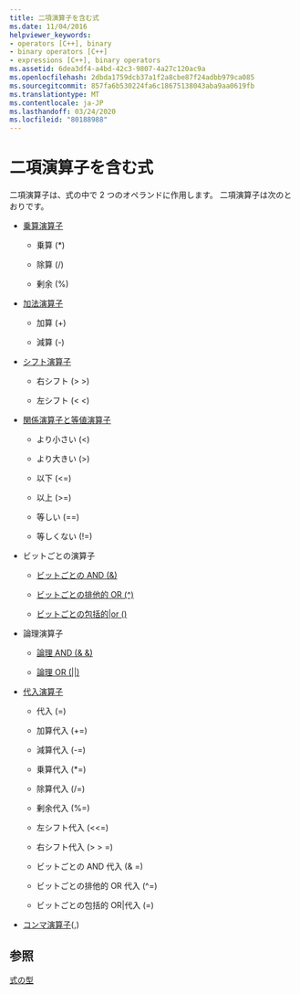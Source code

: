 ```yaml
---
title: 二項演算子を含む式
ms.date: 11/04/2016
helpviewer_keywords:
- operators [C++], binary
- binary operators [C++]
- expressions [C++], binary operators
ms.assetid: 6dea3df4-a4bd-42c3-9807-4a27c120ac9a
ms.openlocfilehash: 2dbda1759dcb37a1f2a8cbe87f24adbb979ca085
ms.sourcegitcommit: 857fa6b530224fa6c18675138043aba9aa0619fb
ms.translationtype: MT
ms.contentlocale: ja-JP
ms.lasthandoff: 03/24/2020
ms.locfileid: "80188988"
---
```

# <a name="expressions-with-binary-operators"></a>二項演算子を含む式

二項演算子は、式の中で 2 つのオペランドに作用します。 二項演算子は次のとおりです。

- [乗算演算子](../cpp/multiplicative-operators-and-the-modulus-operator.md)

   - 乗算 (*)

   - 除算 (/)

   - 剰余 (%)

- [加法演算子](../cpp/additive-operators-plus-and.md)

   - 加算 (+)

   - 減算 (-)

- [シフト演算子](../cpp/left-shift-and-right-shift-operators-input-and-output.md)

   - 右シフト (> >)

   - 左シフト (< <)

- [関係演算子と等値演算子](../cpp/relational-operators-equal-and-equal.md)

   - より小さい (\<)

   - より大きい (>)

   - 以下 (\<=)

   - 以上 (>=)

   - 等しい (==)

   - 等しくない (!=)

- ビットごとの演算子

   - [ビットごとの AND (&)](../cpp/bitwise-and-operator-amp.md)

   - [ビットごとの排他的 OR (^)](../cpp/bitwise-exclusive-or-operator-hat.md)

   - [ビットごとの包括的&#124;or ()](../cpp/bitwise-inclusive-or-operator-pipe.md)

- 論理演算子

   - [論理 AND (& &)](../cpp/logical-and-operator-amp-amp.md)

   - [論理 OR (&#124;&#124;)](../cpp/logical-or-operator-pipe-pipe.md)

- [代入演算子](../cpp/assignment-operators.md)

   - 代入 (=)

   - 加算代入 (+=)

   - 減算代入 (-=)

   - 乗算代入 (*=)

   - 除算代入 (/=)

   - 剰余代入 (%=)

   - 左シフト代入 (<\<=)

   - 右シフト代入 (> > =)

   - ビットごとの AND 代入 (& =)

   - ビットごとの排他的 OR 代入 (^=)

   - ビットごとの包括的 OR&#124;代入 (=)

- [コンマ演算子](../cpp/comma-operator.md)(,)

## <a name="see-also"></a>参照

[式の型](../cpp/types-of-expressions.md)
